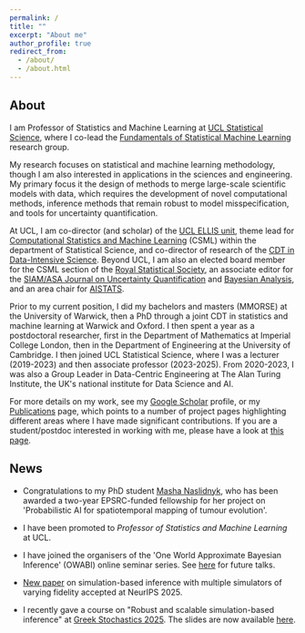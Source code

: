 ```yaml
---
permalink: /
title: ""
excerpt: "About me"
author_profile: true
redirect_from: 
  - /about/
  - /about.html
---
```


## About

I am Professor of Statistics and Machine Learning at [UCL Statistical Science](https://www.ucl.ac.uk/statistics/), where I co-lead the [Fundamentals of Statistical Machine Learning](https://fsml-ucl.github.io) research group. 

My research focuses on statistical and machine learning methodology, though I am also interested in applications in the sciences and engineering. My primary focus it the design of methods to merge large-scale scientific models with data, which requires the development of novel computational methods, inference methods that remain robust to model misspecification, and tools for uncertainty quantification. 

At UCL, I am co-director (and scholar) of the [UCL ELLIS unit](https://ucl-ellis.github.io), theme lead for [Computational Statistics and Machine Learning](https://www.ucl.ac.uk/statistics/research/computational-statistics-and-machine-learning) (CSML) within the department of Statistical Science, and co-director of research of the [CDT in Data-Intensive Science](https://www.ucl.ac.uk/data-intensive-science-industry). Beyond UCL, I am also an elected board member for the CSML section of the [Royal Statistical Society](https://rss.org.uk/membership/rss-groups-and-committees/sections/statistical-computing/), an associate editor for the [SIAM/ASA Journal on Uncertainty Quantification](https://www.siam.org/publications/journals/siam-asa-journal-on-uncertainty-quantification-juq) and [Bayesian Analysis](https://projecteuclid.org/journals/bayesian-analysis), and an area chair for [AISTATS](http://aistats.org/aistats2024/index.html).

Prior to my current position, I did my bachelors and masters (MMORSE) at the University of Warwick, then a PhD through a joint CDT in statistics and machine learning at Warwick and Oxford. I then spent a year as a postdoctoral researcher, first in the Department of Mathematics at Imperial College London, then in the Department of Engineering at the University of Cambridge. I then joined UCL Statistical Science, where I was a lecturer (2019-2023) and then associate professor (2023-2025). From 2020-2023, I was also a Group Leader in Data-Centric Engineering at The Alan Turing Institute, the UK's national institute for Data Science and AI.

For more details on my work, see my [Google Scholar](https://scholar.google.co.uk/citations?user=yLBYtAwAAAAJ&hl=en) profile, or my [Publications](https://fxbriol.github.io/publications/) page, which points to a number of project pages highlighting different areas where I have made significant contributions. If you are a student/postdoc interested in working with me, please have a look at [this page](https://fxbriol.github.io/supervision/).


## News

* Congratulations to my PhD student [Masha Naslidnyk](https://mashanaslidnyk.github.io), who has been awarded a two-year EPSRC-funded fellowship for her project on 'Probabilistic AI for spatiotemporal mapping of tumour evolution'.
  
* I have been promoted to *Professor of Statistics and Machine Learning* at UCL.

* I have joined the organisers of the 'One World Approximate Bayesian Inference' (OWABI) online seminar series. See [here](https://warwick.ac.uk/fac/sci/statistics/news/upcoming-seminars/abcworldseminar/) for future talks.

* [New paper](https://arxiv.org/abs/2506.06087) on simulation-based inference with multiple simulators of varying fidelity accepted at NeurIPS 2025. 

* I recently gave a course on "Robust and scalable simulation-based inference" at [Greek Stochastics 2025](https://www.stochastics.gr/meetings/omicron/index.html). The slides are now available [here](https://fxbriol.github.io/pdfs/slides-SBI-course.pdf).



